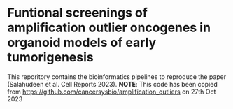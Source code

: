
# Funtional screenings of amplification outlier oncogenes in organoid models of early tumorigenesis
This reporitory contains the bioinformatics pipelines to reproduce the paper (Salahudeen et al. Cell Reports 2023).
**NOTE**: This code has been copied from https://github.com/cancersysbio/amplification_outliers on 27th Oct 2023

